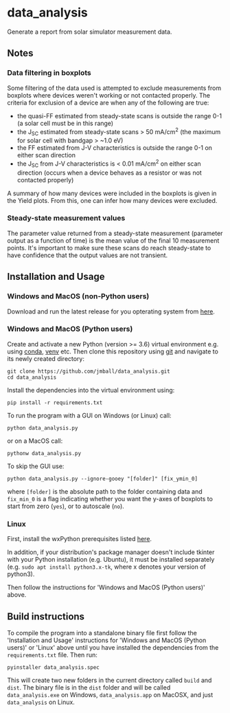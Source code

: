 # data_analysis
Generate a report from solar simulator measurement data.

## Notes
### Data filtering in boxplots
Some filtering of the data used is attempted to exclude measurements from boxplots where devices weren't working or not contacted properly. The criteria for exclusion of a device are when any of the following are true:
- the quasi-FF estimated from steady-state scans is outside the range 0-1 (a solar cell must be in this range)
- the J<sub>SC</sub> estimated from steady-state scans > 50 mA/cm<sup>2</sup> (the maximum for solar cell with bandgap > ~1.0 eV)
- the FF estimated from J-V characteristics is outside the range 0-1 on either scan direction
- the J<sub>SC</sub> from J-V characteristics is < 0.01 mA/cm<sup>2</sup> on either scan direction (occurs when a device behaves as a resistor or was not contacted properly)

A summary of how many devices were included in the boxplots is given in the Yield plots. From this, one can infer how many devices were excluded.

### Steady-state measurement values
The parameter value returned from a steady-state measurement (parameter output as a function of time) is the mean value of the final 10 measurement points. It's important to make sure these scans do reach steady-state to have confidence that the output values are not transient.

## Installation and Usage
### Windows and MacOS (non-Python users)
Download and run the latest release for you opterating system from [here](https://github.com/jmball/data_analysis/releases).

### Windows and MacOS (Python users)
Create and activate a new Python (version >= 3.6) virtual environment e.g. using [conda](https://conda.io/projects/conda/en/latest/user-guide/tasks/manage-environments.html), [venv](https://docs.python.org/3/library/venv.html) etc. Then clone this repository using [git](https://git-scm.com) and navigate to its newly created directory:
```
git clone https://github.com/jmball/data_analysis.git
cd data_analysis
```
Install the dependencies into the virtual environment using:
```
pip install -r requirements.txt
```
To run the program with a GUI on Windows (or Linux) call:
```
python data_analysis.py
```
or on a MacOS call:
```
pythonw data_analysis.py
```
To skip the GUI use:
```
python data_analysis.py --ignore-gooey "[folder]" [fix_ymin_0]
```
where `[folder]` is the absolute path to the folder containing data and `fix_min_0` is a flag indicating whether you want the y-axes of boxplots to start from zero (`yes`), or to autoscale (`no`).

### Linux
First, install the wxPython prerequisites listed [here](https://github.com/wxWidgets/Phoenix#prerequisites).

In addition, if your distribution's package manager doesn't include tkinter with your Python installation (e.g. Ubuntu), it must be installed separately (e.g. `sudo apt install python3.x-tk`, where x denotes your version of python3).

Then follow the instructions for 'Windows and MacOS (Python users)' above.

## Build instructions
To compile the program into a standalone binary file first follow the 'Installation and Usage' instructions for 'Windows and MacOS (Python users)' or 'Linux' above until you have installed the dependencies from the `requirements.txt` file. Then run:
```
pyinstaller data_analysis.spec
```
This will create two new folders in the current directory called `build` and `dist`. The binary file is in the `dist` folder and will be called `data_analysis.exe` on Windows, `data_analysis.app` on MacOSX, and just `data_analysis` on Linux.